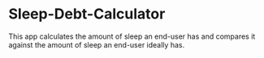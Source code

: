 # Sleep-Debt-Calculator
This app calculates the amount of sleep an end-user has and compares it against the amount of sleep an end-user ideally has.
